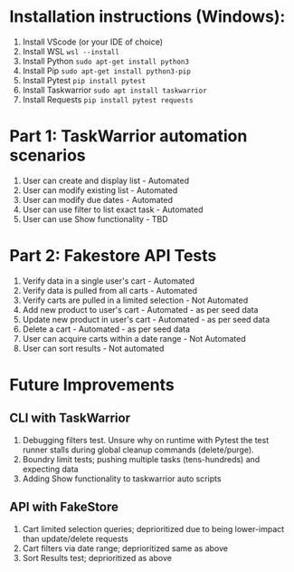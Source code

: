 # Installation instructions (Windows):

1. Install VScode (or your IDE of choice)
2. Install WSL `wsl --install`
3. Install Python `sudo apt-get install python3`
4. Install Pip `sudo apt-get install python3-pip`
5. Install Pytest `pip install pytest`
6. Install Taskwarrior `sudo apt install taskwarrior`
7. Install Requests `pip install pytest requests`


# Part 1: TaskWarrior automation scenarios
1. User can create and display list - Automated
2. User can modify existing list - Automated
3. User can modify due dates - Automated
4. User can use filter to list exact task - Automated  
5. User can use Show functionality - TBD

# Part 2: Fakestore API Tests
1. Verify data in a single user's cart - Automated
2. Verify data is pulled from all carts - Automated
3. Verify carts are pulled in a limited selection - Not Automated
4. Add new product to user's cart - Automated - as per seed data
5. Update new product in user's cart - Automated - as per seed data
6. Delete a cart - Automated - as per seed data
7. User can acquire carts within a date range - Not Automated
8. User can sort results - Not automated

# Future Improvements
## CLI with TaskWarrior
1. Debugging filters test. Unsure why on runtime with Pytest the test runner stalls during global cleanup commands (delete/purge).
2. Boundry limit tests; pushing multiple tasks (tens-hundreds) and expecting data
3. Adding Show functionality to taskwarrior auto scripts

## API with FakeStore
1. Cart limited selection queries; deprioritized due to being lower-impact than update/delete requests
2. Cart filters via date range; deprioritized same as above
3. Sort Results test; deprioritized as above

